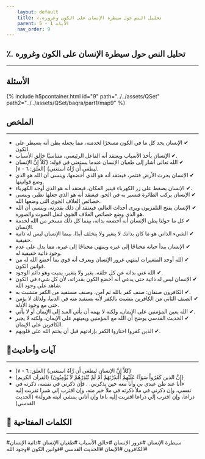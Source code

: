 ```yaml
---
    layout: default
    title: ٪.تحليل النص حول سيطرة الإنسان على الكون وغروره
    parent: الأيات 1 - 5
    nav_order: 9
---
```

## ٪. تحليل النص حول سيطرة الإنسان على الكون وغروره
***
## الأسئلة 
{% include h5pcontainer.html id="9" path="../../assets/QSet" path2="../../assets/QSet/baqra/part1/map9" %}
## الملخص
***
- ‏✔ الإنسان يجد كل ما في الكون مسخرًا لخدمته، مما يجعله يظن أنه يسيطر على الكون. 
- ‏✔ الإنسان يأخذ الأسباب ويعتقد أنه الفاعل الرئيسي، متناسيًا خالق الأسباب. 
- ‏✔ الله تعالى أشار إلى طغيان الإنسان عندما يستغني في قوله: {كَلاَّ إِنَّ الإنسان ليطغى أَن رَّآهُ استغنى} [العلق: ٦ - ٧]. 
- ‏✔ الإنسان يحرث الأرض فتثمر، فيعتقد أنه هو الذي أخضعها، وينسى أن الله هو الذي وضع قوانينها. 
- ‏✔ الإنسان يضغط على زر الكهرباء فينير المكان، فيعتقد أنه هو الذي أوجد الكهرباء. 
- ‏✔ الإنسان يركب الطائرة فتسير به في الجو، فيعتقد أنه هو الذي جعلها تطير، وينسى خصائص الغلاف الجوي التي وضعها الله. 
- ‏✔ الإنسان يفتح التلفزيون ويرى أحداث العالم، فيعتقد أن ذلك بقدرته، وينسى أن الله هو الذي وضع خصائص الغلاف الجوي لنقل الصوت والصورة. 
- ‏✔ كل ما حولنا يظن الإنسان أنه أخضعه بذاته، بينما كل ذلك مسخر من الله لخدمة الإنسان. 
- ‏✔ الشيء الذاتي هو ما كان بذاتك لا يتغير ولا يتخلف أبدًا، بينما الإنسان ليس له ذاتية حقيقية. 
- ‏✔ الإنسان يبدأ حياته محتاجًا إلى غيره وينتهي محتاجًا إلى غيره، مما يدل على عدم وجود ذاتية حقيقية له. 
- ‏✔ الله أوجد المتغيرات لينتهي غرور الإنسان ويعرف أنه قوي بما أخضع الله له من قوانين الكون. 
- ‏✔ الله غني بذاته عن كل خلقه، يغير ولا يتغير، يميت وهو دائم الوجود. 
- ‏✔ الإنسان ليس له ذاتية حتى يدعي أنه أخضع الكون بقدراته، لأن كل شيء في الكون شاهد على وجود الله. 
- ‏✔ الكافرون صنفان: صنف كفر بالله ثم آمن، وصنف مستفيد من الكفر متشبث به. 
- ‏✔ الصنف الثاني من الكافرين يتشبث بالكفر لأنه يستفيد منه في الدنيا، ولذلك لا يؤمن حتى مع وجود الأدلة. 
- ‏✔ الله يعين المؤمنين على الإيمان، ولكنه لا يهمه أن يأتي العبد إلى الإيمان أو لا يأتي. 
- ‏✔ الحديث القدسي يوضح أن الله مع المؤمنين ويعينهم على الإيمان، ولكنه لا يجبر الكافرين على الإيمان. 
- ‏✔ الذين كفروا اختاروا الكفر بإرادتهم قبل أن يختم الله على قلوبهم. 

## 📜آيات وأحاديث
***
- ‏{كَلاَّ إِنَّ الإنسان ليطغى أَن رَّآهُ استغنى} (العلق: ٦ - ٧)
- ‏{إِنَّ الذين كَفَرُواْ سَوَآءٌ عَلَيْهِمْ أَأَنذَرْتَهُمْ أَمْ لَمْ تُنْذِرْهُمْ لاَ يُؤْمِنُونَ} (القرآن الكريم)
- ‏«أنا عند ظن عبدي بي وأنا معه حين يذكرني. . فإن ذكرني في نفسه، ذكرته في نفسي، وإن ذكرني في ملأ ذكرته في ملأ خير منه، وإن اقترب إلي شبرا تقربت إليه ذراعا، وإن اقترب إلي ذراعا اقتربت إليه باعا وإن أتاني يمشي أتيته هرولة» (الحديث القدسي)

## 🔑 الكلمات المفتاحية
***
#سيطرة الإنسان #غرور الإنسان #خالق الأسباب #طغيان الإنسان #ذاتية الإنسان #الكافرون #الإيمان #الحديث القدسي #قوانين الكون #وجود الله
